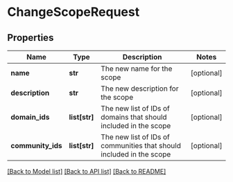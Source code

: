 # ChangeScopeRequest

## Properties
Name | Type | Description | Notes
------------ | ------------- | ------------- | -------------
**name** | **str** | The new name for the scope | [optional] 
**description** | **str** | The new description for the scope | [optional] 
**domain_ids** | **list[str]** | The new list of IDs of domains that should included in the scope | [optional] 
**community_ids** | **list[str]** | The new list of IDs of communities that should included in the scope | [optional] 

[[Back to Model list]](../README.md#documentation-for-models) [[Back to API list]](../README.md#documentation-for-api-endpoints) [[Back to README]](../README.md)


